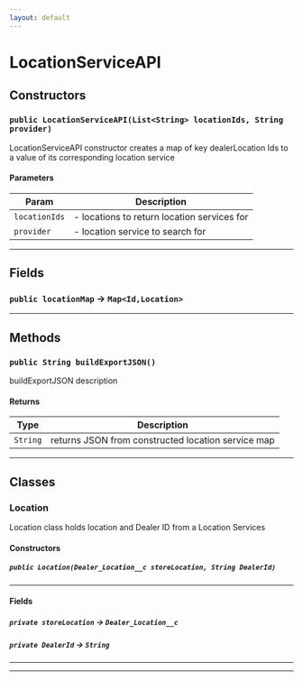 ```yaml
---
layout: default
---
```

# LocationServiceAPI
## Constructors
### `public LocationServiceAPI(List<String> locationIds, String provider)`

LocationServiceAPI constructor creates a map of key dealerLocation Ids to a value of its corresponding location service

#### Parameters

|Param|Description|
|---|---|
|`locationIds`|- locations to return location services for|
|`provider`|- location service to search for|

---
## Fields

### `public locationMap` → `Map<Id,Location>`


---
## Methods
### `public String buildExportJSON()`

buildExportJSON description

#### Returns

|Type|Description|
|---|---|
|`String`|returns JSON from constructed location service map|

---
## Classes
### Location

Location class holds location and Dealer ID from a Location Services

#### Constructors
##### `public Location(Dealer_Location__c storeLocation, String DealerId)`
---
#### Fields

##### `private storeLocation` → `Dealer_Location__c`


##### `private DealerId` → `String`


---

---

